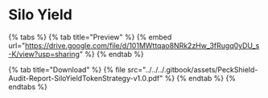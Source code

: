 # Silo Yield

{% tabs %}
{% tab title="Preview" %}
{% embed url="https://drive.google.com/file/d/101MWttqao8NRk2zHw_3fRugq0yDU_s-K/view?usp=sharing" %}
{% endtab %}

{% tab title="Download" %}
{% file src="../../../.gitbook/assets/PeckShield-Audit-Report-SiloYieldTokenStrategy-v1.0.pdf" %}
{% endtab %}
{% endtabs %}
